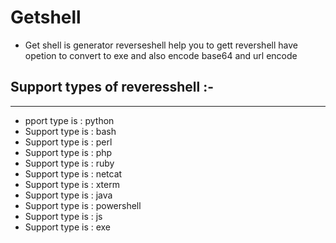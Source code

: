 # Getshell
* Get shell is  generator reverseshell  help you to gett revershell have opetion to convert to exe and also encode base64 and url encode 
## Support types of reveresshell :-
------------------------------------------------
* pport type is :  python
* Support type is :  bash
* Support type is :  perl
* Support type is :  php
* Support type is :  ruby
* Support type is :  netcat
* Support type is :  xterm
* Support type is :  java
* Support type is :  powershell
* Support type is :  js
* Support type is :  exe


